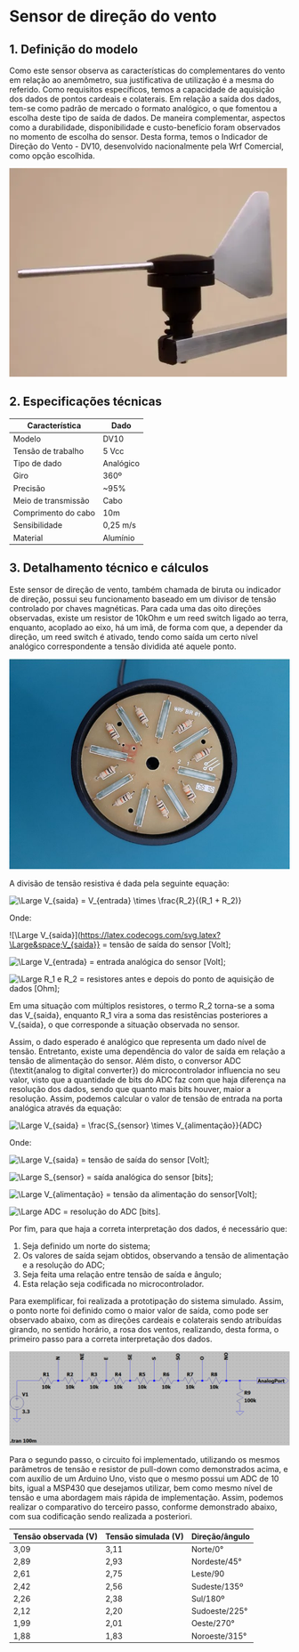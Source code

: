# Sensor de direção do vento

## 1. Definição do modelo

Como este sensor observa as características do complementares do vento em relação ao anemômetro, sua justificativa de utilização é a mesma do referido. Como requisitos específicos, temos a capacidade de aquisição dos dados de pontos cardeais e colaterais. Em relação a saída dos dados, tem-se como padrão de mercado o formato analógico, o que fomentou a escolha deste tipo de saída de dados. De maneira complementar, aspectos como a durabilidade, disponibilidade e custo-benefício foram observados no momento de escolha do sensor. Desta forma, temos o Indicador de Direção do Vento - DV10, desenvolvido nacionalmente pela Wrf Comercial, como opção escolhida. 

![img](imgs/biruta.png)

## 2. Especificações técnicas

|Característica|Dado|
|-|-|
|Modelo|DV10|
|Tensão de trabalho|5 Vcc|
|Tipo de dado|Analógico|
|Giro|360º|
|Precisão|~95%|
|Meio de transmissão|Cabo|
|Comprimento do cabo|10m|
|Sensibilidade|0,25 m/s|
|Material|Alumínio|

## 3. Detalhamento técnico e cálculos

Este sensor de direção de vento, também chamada de biruta ou indicador de direção, possui seu funcionamento baseado em um divisor de tensão controlado por chaves magnéticas. Para cada uma das oito direções observadas, existe um resistor de 10kOhm e um reed switch ligado ao terra, enquanto, acoplado ao eixo, há um imã, de forma com que, a depender da direção, um reed switch é ativado, tendo como saída um certo nível analógico correspondente a tensão dividida até aquele ponto.

![img](imgs/biruta_dentro.jpg)
       
A divisão de tensão resistiva é dada pela seguinte equação:

![\Large V_{saida} = V_{entrada} \times \frac{R_2}{(R_1 + R_2)}](https://latex.codecogs.com/svg.latex?\Large&space;V_{saida}%20=%20V_{entrada}%20\times%20\frac{R_2}{(R_1%20+%20R_2)})

Onde:

![\Large V_{saida}](https://latex.codecogs.com/svg.latex?\Large&space;V_{saida}} = tensão de saída do sensor [Volt];

![\Large V_{entrada}](https://latex.codecogs.com/svg.latex?\Large&space;V_{entrada}) = entrada analógica do sensor [Volt];

![\Large R_1 e R_2](https://latex.codecogs.com/svg.latex?\Large&space;R_1%20e%20R_2) = resistores antes e depois do ponto de aquisição de dados [Ohm];

Em uma situação com múltiplos resistores, o termo R_2 torna-se a soma das V_{saida}, enquanto R_1 vira a soma das resistências posteriores a V_{saida}, o que corresponde a situação observada no sensor.

Assim, o dado esperado é analógico que representa um dado nível de tensão. Entretanto, existe uma dependência do valor de saída em relação a tensão de alimentação do sensor. Além disto, o conversor ADC (\textit{analog to digital converter}) do microcontrolador influencia no seu valor, visto que a quantidade de bits do ADC faz com que haja diferença na resolução dos dados, sendo que quanto mais bits houver, maior a resolução. Assim, podemos calcular o valor de tensão de entrada na porta analógica através da equação:

![\Large V_{saida} = \frac{S_{sensor} \times  V_{alimentação}}{ADC}](https://latex.codecogs.com/svg.latex?\Large&space;V_{saida}%20=%20\frac{S_{sensor}%20\times%20%20V_{alimentacao}}{ADC})

Onde:

![\Large V_{saida}](https://latex.codecogs.com/svg.latex?\Large&space;V_{saida}) = tensão de saída do sensor [Volt];

![\Large S_{sensor}](https://latex.codecogs.com/svg.latex?\Large&space;S_{sensor}) = saída analógica do sensor [bits];

![\Large V_{alimentação}](https://latex.codecogs.com/svg.latex?\Large&space;V_{alimentacao}) = tensão da alimentação do sensor[Volt];

![\Large ADC](https://latex.codecogs.com/svg.latex?\Large&space;ADC) = resolução do ADC [bits].

Por fim, para que haja a correta interpretação dos dados, é necessário que:

1. Seja definido um norte do sistema;
2. Os valores de saída sejam obtidos, observando a tensão de alimentação e a resolução do ADC;
3. Seja feita uma relação entre tensão de saída e ângulo;
4. Esta relação seja codificada no microcontrolador.

Para exemplificar, foi realizada a prototipação do sistema simulado. Assim, o ponto norte foi definido como o maior valor de saída, como pode ser observado abaixo, com as direções cardeais e colaterais sendo atribuídas girando, no sentido horário, a rosa dos ventos, realizando, desta forma, o primeiro passo para a correta interpretação dos dados.

![img](imgs/biruta_sim.png)

 Para o segundo passo, o circuito foi implementado, utilizando os mesmos parâmetros de tensão e resistor de pull-down como demonstrados acima, e com auxílio de um Arduino Uno, visto que o mesmo possui um ADC de 10 bits, igual a MSP430 que desejamos utilizar, bem como mesmo nível de tensão e uma abordagem mais rápida de implementação. Assim, podemos realizar o comparativo do terceiro passo, conforme demonstrado abaixo, com sua codificação sendo realizada a posteriori.
 
 |Tensão observada (V)|Tensão simulada (V)|Direção/ângulo
 |-|-|-|
|3,09|3,11|Norte/0°|
|2,89|2,93|Nordeste/45°|
|2,61|2,75|Leste/90|
|2,42|2,56|Sudeste/135º|
|2,26|2,38|Sul/180º|
|2,12|2,20|Sudoeste/225°|
|1,99|2,01|Oeste/270°|
|1,88|1,83|Noroeste/315°|